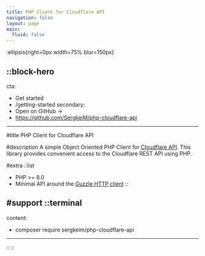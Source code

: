 ```yaml
---
title: PHP Client for Cloudflare API
navigation: false
layout: page
main:
  fluid: false
---
```


:ellipsis{right=0px width=75% blur=150px}

::block-hero
---
cta:
  - Get started
  - /getting-started
secondary:
  - Open on GitHub →
  - https://github.com/SergkeiM/php-cloudflare-api
---

#title
PHP Client for Cloudflare API

#description
A simple Object Oriented PHP Client for [Cloudflare API](https://developers.cloudflare.com/api).
This library provides convenient access to the Cloudflare REST API using PHP.

#extra
  ::list
  - PHP >= 8.0
  - Minimal API around the [Guzzle HTTP client](https://github.com/guzzle/guzzle)
  ::

#support
  ::terminal
  ---
  content:
  - composer require sergkeim/php-cloudflare-api
  ---
  ::
::

